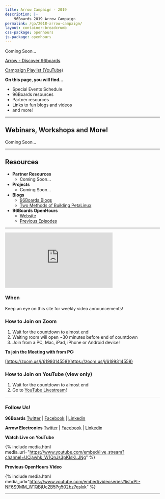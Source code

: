 ```yaml
---
title: Arrow Campaign - 2019
description: |-
    96Boards 2019 Arrow Campaign
permalink: /go/2018-arrow-campaign/
layout: container-breadcrumb
css-package: openhours
js-package: openhours
---
```


<div class="col-md-6" markdown="1">

Coming Soon...

<a href="https://www.arrow.com/en/campaigns/arrow-96-boards" class="btn blog-read-more-btn center-block">Arrow - Discover 96boards</a>

<a href="" class="btn blog-read-more-btn center-block">Campaign Playlist (YouTube)</a>

**On this page, you will find...**

- Special Events Schedule
- 96Boards resources
- Partner resources
- Links to fun blogs and videos
- and more!

***

## Webinars, Workshops and More!

Coming Soon...

***

## Resources

- **Partner Resources**
   - Coming Soon...
- **Projects**
   - Coming Soon...
- **Blogs**
   - [96Boards Blogs](https://www.96boards.org/blog/)
   - [Two Methods of Building PetaLinux](https://www.hackster.io/adam-taylor/two-methods-of-building-petalinux-for-the-ultra96-77c8e0)
- **96Boards OpenHours**
   - [Website](https://www.96boards.org/openhours/)
   - [Previous Episodes](https://www.youtube.com/playlist?list=PL-NF6S9MM_W1QBjUc2B5Pg502bz7qslxk)

***

</div>
<div class="col-md-6">
<div class="openhours-panel" markdown="1" id="openhours-panel">

<iframe width="350" height="180" src="https://w2.countingdownto.com/2217783" frameborder="0"></iframe>

### When

Keep an eye on this site for weekly video announcements!

### How to Join on Zoom

1) Wait for the countdown to almost end<br>
2) Waiting room will open ~30 minutes before end of countdown<br>
3) Join from a PC, Mac, iPad, iPhone or Android device!<br>

**To join the Meeting with from PC:**

[https://zoom.us/j/6199314558](https://zoom.us/j/6199314558)

### How to Join on YouTube (view only)

1) Wait for the countdown to almost end<br>
2) Go to [YouTube Livestream](https://www.youtube.com/c/96Boards)!<br>

* * *

### Follow Us!

**96Boards**
[Twitter](https://twitter.com/96Boards) | [Facebook](https://www.facebook.com/96Boards) | [Linkedin](https://www.linkedin.com/company/96boards)

**Arrow Electronics**
[Twitter](https://twitter.com/96Boards) | [Facebook](https://www.facebook.com/96Boards) | [Linkedin](https://www.linkedin.com/company/96boards)

**Watch Live on YouTube**

{% include media.html media_url="https://www.youtube.com/embed/live_stream?channel=UCjawhk_W1QnJs3pKIsKLJNg" %}

**Previous OpenHours Video**

{% include media.html media_url="https://www.youtube.com/embed/videoseries?list=PL-NF6S9MM_W1QBjUc2B5Pg502bz7qslxk" %}

* * *

</div>
</div>
